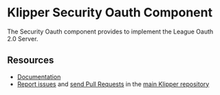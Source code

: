 Klipper Security Oauth Component
================================

The Security Oauth component provides to implement the League Oauth 2.0 Server.

Resources
---------

- [Documentation](https://doc.klipper.dev/components/security-oauth)
- [Report issues](https://github.com/klipperdev/klipper/issues)
  and [send Pull Requests](https://github.com/klipperdev/klipper/pulls)
  in the [main Klipper repository](https://github.com/klipperdev/klipper)
